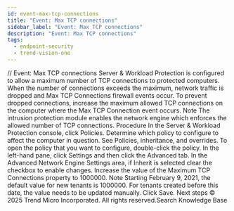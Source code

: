 ```yaml
---
id: event-max-tcp-connections
title: "Event: Max TCP connections"
sidebar_label: "Event: Max TCP connections"
description: "Event: Max TCP connections"
tags:
  - endpoint-security
  - trend-vision-one
---
```


/*<![CDATA[*/ $('#title').html($('meta[name=map-description]').attr('content')); /*]]>*/ Event: Max TCP connections Server & Workload Protection is configured to allow a maximum number of TCP connections to protected computers. When the number of connections exceeds the maximum, network traffic is dropped and Max TCP Connections firewall events occur. To prevent dropped connections, increase the maximum allowed TCP connections on the computer where the Max TCP Connection event occurs. Note The intrusion protection module enables the network engine which enforces the allowed number of TCP connections. Procedure In the Server & Workload Protection console, click Policies. Determine which policy to configure to affect the computer in question. See Policies, inheritance, and overrides. To open the policy that you want to configure, double-click the policy. In the left-hand pane, click Settings and then click the Advanced tab. In the Advanced Network Engine Settings area, if Inherit is selected clear the checkbox to enable changes. Increase the value of the Maximum TCP Connections property to 1000000. Note Starting February 9, 2021, the default value for new tenants is 1000000. For tenants created before this date, the value needs to be updated manually. Click Save. Next steps © 2025 Trend Micro Incorporated. All rights reserved.Search Knowledge Base